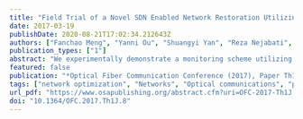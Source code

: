```yaml
---
title: "Field Trial of a Novel SDN Enabled Network Restoration Utilizing In-Depth Optical Performance Monitoring Assisted Re-Planning"
date: 2017-03-19
publishDate: 2020-08-21T17:02:34.212643Z
authors: ["Fanchao Meng", "Yanni Ou", "Shuangyi Yan", "Reza Nejabati", "Dimitra E. Simeonidou"]
publication_types: ["1"]
abstract: "We experimentally demonstrate a monitoring scheme utilizing both intermediate node and receiver monitoring for network re-planning. Either modulation format switching or light-path re-routing is adopted for restoration. The recovered signal performs better compared with static planning."
featured: false
publication: "*Optical Fiber Communication Conference (2017), Paper Th1J.8*"
tags: ["network optimization", "Networks", "Optical communications", "protection and restoration"]
url_pdf: "https://www.osapublishing.org/abstract.cfm?uri=OFC-2017-Th1J.8"
doi: "10.1364/OFC.2017.Th1J.8"
---
```


